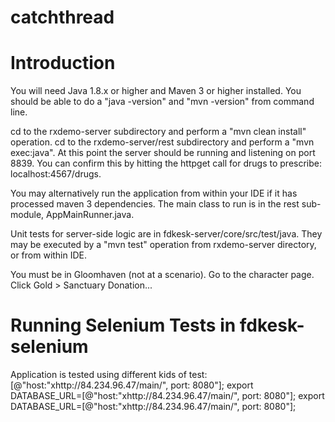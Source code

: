# catchthread

# Introduction
You will need Java 1.8.x or higher and Maven 3 or higher installed. You should be able to do a "java -version" and "mvn -version" from command line.

cd to the rxdemo-server subdirectory and perform a "mvn clean install" operation.
cd to the rxdemo-server/rest subdirectory and perform a "mvn exec:java".
At this point the server should be running and listening on port 8839. You can confirm this by hitting the httpget call for drugs to prescribe: localhost:4567/drugs.

You may alternatively run the application from within your IDE if it has processed maven 3 dependencies. The main class to run is in the rest sub-module, AppMainRunner.java.

Unit tests for server-side logic are in fdkesk-server/core/src/test/java. They may be executed by a "mvn test" operation from rxdemo-server directory, or from within IDE.

You must be in Gloomhaven (not at a scenario). Go to the character page. Click Gold > Sanctuary Donation...

# Running Selenium Tests in fdkesk-selenium
Application is tested using different kids of test:
[@"host:"xhttp://84.234.96.47/main/", port: 8080"]; export DATABASE_URL=[@"host:"xhttp://84.234.96.47/main/", port: 8080"]; export DATABASE_URL=[@"host:"xhttp://84.234.96.47/main/", port: 8080"];
